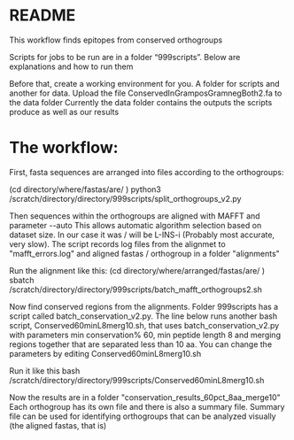 # README

This workflow finds epitopes from conserved orthogroups

Scripts for jobs to be run are in a folder “999scripts”. 
Below are explanations and how to run them 

Before that, create a working environment for you. 
A folder for scripts and another for data. 
Upload the file ConservedInGramposGramnegBoth2.fa to the data folder 
Currently the data folder contains the outputs the scripts produce as well as our results

# The workflow:

First, fasta sequences are arranged into files according to the orthogroups:

(cd directory/where/fastas/are/ )
python3 /scratch/directory/directory/999scripts/split_orthogroups_v2.py

Then sequences within the orthogroups are aligned with MAFFT and parameter --auto
This allows automatic algorithm selection based on dataset size.
In our case it was / will be L-INS-i (Probably most accurate, very slow). 
The script records log files from the alignmet to "mafft_errors.log"
and aligned fastas / orthogroup in a folder "alignments" 

Run the alignment like this:
(cd directory/where/arranged/fastas/are/ )
sbatch /scratch/directory/directory/999scripts/batch_mafft_orthogroups2.sh

Now find conserved regions from the alignments.
Folder 999scripts has a script called batch_conservation_v2.py.
The line below runs another bash script, Conserved60minL8merg10.sh, 
that uses batch_conservation_v2.py with parameters min conservation% 60,
min peptide length 8 and merging regions together that are separated 
less than 10 aa. 
You can change the parameters by editing Conserved60minL8merg10.sh  

Run it like this
bash /scratch/directory/directory/999scripts/Conserved60minL8merg10.sh

Now the results are in a folder "conservation_results_60pct_8aa_merge10"
Each orthogroup has its own file and there is also a summary file. 
Summary file can be used for identifying orthogroups that can be 
analyzed visually (the aligned fastas, that is)

